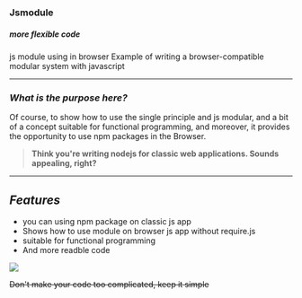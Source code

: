 ### Jsmodule  

##### _more flexible code_


js module using in browser 
Example of writing a browser-compatible modular system with javascript

---

### _What is the purpose here?_

Of course, to show how to use the single principle and js modular, and a bit of a concept suitable for functional programming, and moreover, it provides the opportunity to use npm packages in the Browser. 


>**Think you're writing nodejs for classic web applications. Sounds appealing, right?**

---

## _Features_

- you can using npm package on classic js app
- Shows how to use module on browser js app without require.js
- suitable for functional programming
- And more readble code


![](https://miro.medium.com/max/1400/1*y5YLuOKO5XM7MOzve6XsDQ.png)


> 
~~Don't make your code too complicated, keep it simple~~
